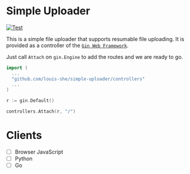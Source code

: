 # Simple Uploader

[![Test](https://github.com/louis-she/simple-uploader/actions/workflows/go.yml/badge.svg)](https://github.com/louis-she/simple-uploader/actions/workflows/go.yml)

This is a simple file uploader that supports resumable file uploading. It is provided as a controller of the [`Gin Web Framework`](https://github.com/gin-gonic/gin).

Just call `Attach` on `gin.Engine` to add the routes and we are ready to go.

```go
import (
  ...
  "github.com/louis-she/simple-uploader/controllers"
  ...
)

r := gin.Default()

controllers.Attach(r, "/")  
```

# Clients

- [ ] Browser JavaScript
- [ ] Python
- [ ] Go
